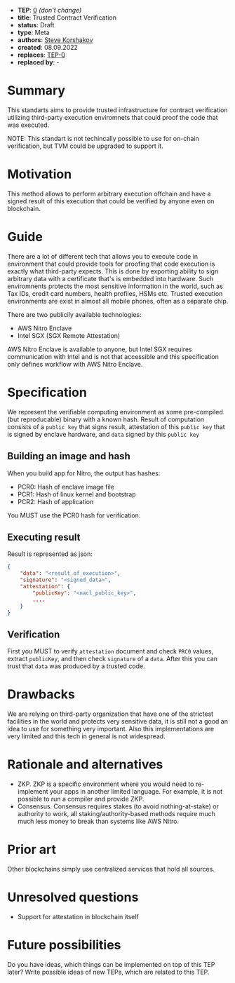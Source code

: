 - **TEP**: [0](https://github.com/ton-blockchain/TEPs/pull/0) *(don't change)*
- **title**: Trusted Contract Verification
- **status**: Draft
- **type**: Meta
- **authors**: [Steve Korshakov](https://github.com/ex3ndr)
- **created**: 08.09.2022
- **replaces**: [TEP-0](https://github.com/ton-blockchain/TEPs/blob/master/0000-template.md)
- **replaced by**: -

# Summary

This standarts aims to provide trusted infrastructure for contract verification utilizing third-party execution enviromnets that could proof the code that was executed.

NOTE: This standart is not techincally possible to use for on-chain verification, but TVM could be upgraded to support it.

# Motivation

This method allows to perform arbitrary execution offchain and have a signed result of this execution that could be verified by anyone even on blockchain.

# Guide

There are a lot of different tech that allows you to execute code in environment that could provide tools for proofing that code execution is exactly what third-party expects. This is done by exporting ability to sign arbitrary data with a certificate that's is embedded into hardware. Such enviromnents protects the most sensitive information in the world, such as Tax IDs, credit card numbers, health profiles, HSMs etc. Trusted execution environments are exist in almost all mobile phones, often as a separate chip.

There are two publicily available technologies:
* AWS Nitro Enclave
* Intel SGX (SGX Remote Attestation)

AWS Nitro Enclave is available to anyone, but Intel SGX requires communication with Intel and is not that accessible and this specification only defines workflow with AWS Nitro Enclave.

# Specification

We represent the verifiable computing environment as some pre-compiled (but reproducable) binary with a known hash. Result of computation consists of a `public key` that signs result, attestation of this `public key` that is signed by enclave hardware, and `data` signed by this `public key`

## Building an image and hash
When you build app for Nitro, the output has hashes:

* PCR0: Hash of enclave image file
* PCR1: Hash of linux kernel and bootstrap
* PCR2: Hash of application

You MUST use the PCR0 hash for verification.

## Executing result

Result is represented as json:

```json
{
    "data": "<result_of_execution>",
    "signature": "<signed_data>",
    "attestation": {
        "publicKey": "<nacl_public_key>",
        ....
    }
}
```

## Verification

First you MUST to verify `attestation` document and check `PRC0` values, extract `publicKey`, and then check `signature` of a `data`. After this you can trust that `data` was produced by a trusted code.

# Drawbacks

We are relying on third-party organization that have one of the strictest facilities in the world and protects very sensitive data, it is still not a good an idea to use for something very important. Also this implementations are very limited and this tech in general is not widespread.

# Rationale and alternatives

- ZKP. ZKP is a specific environment where you would need to re-implement your apps in another limited language. For example, it is not possible to run a compiler and provide ZKP.
- Consensus. Consensus requires stakes (to avoid nothing-at-stake) or authority to work, all staking/authority-based methods require much much less money to break than systems like AWS Nitro.

# Prior art

Other blockchains simply use centralized services that hold all sources.

# Unresolved questions

- Support for attestation in blockchain itself

# Future possibilities

Do you have ideas, which things can be implemented on top of this TEP later? Write possible ideas of new TEPs, which are related to this TEP.